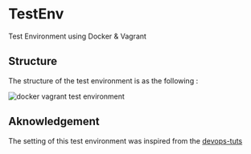 # TestEnv
Test Environment using Docker &amp; Vagrant

## Structure

The structure of the test environment is as the following :

![docker vagrant test environment](https://cloud.githubusercontent.com/assets/976569/15440396/2099d5d8-1ecd-11e6-83a9-ab66ca758d8f.png)


## Aknowledgement

The setting of this test environment was inspired from the [devops-tuts](https://github.com/PEM--/devops-tuts)